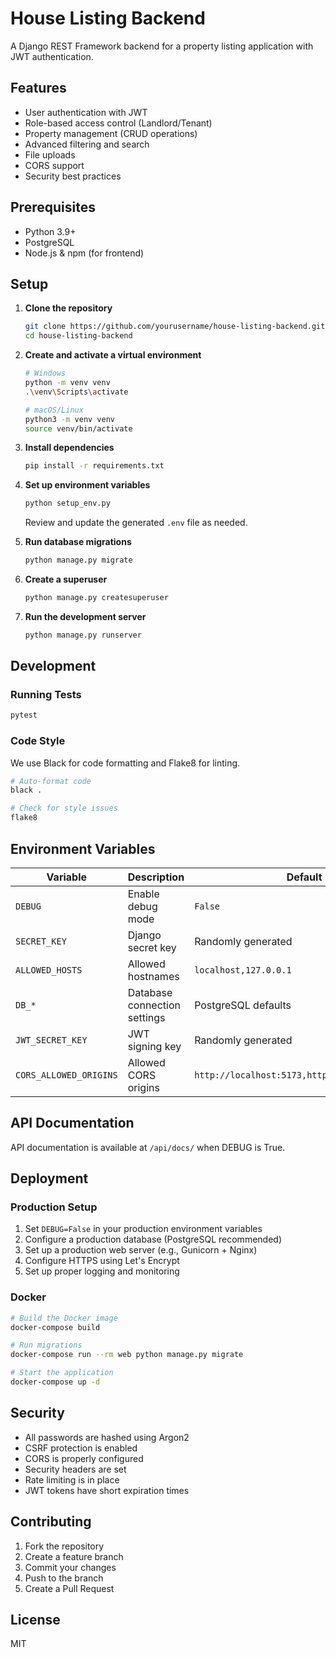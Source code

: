 # House Listing Backend

A Django REST Framework backend for a property listing application with JWT authentication.

## Features

- User authentication with JWT
- Role-based access control (Landlord/Tenant)
- Property management (CRUD operations)
- Advanced filtering and search
- File uploads
- CORS support
- Security best practices

## Prerequisites

- Python 3.9+
- PostgreSQL
- Node.js & npm (for frontend)

## Setup

1. **Clone the repository**
   ```bash
   git clone https://github.com/yourusername/house-listing-backend.git
   cd house-listing-backend
   ```

2. **Create and activate a virtual environment**
   ```bash
   # Windows
   python -m venv venv
   .\venv\Scripts\activate
   
   # macOS/Linux
   python3 -m venv venv
   source venv/bin/activate
   ```

3. **Install dependencies**
   ```bash
   pip install -r requirements.txt
   ```

4. **Set up environment variables**
   ```bash
   python setup_env.py
   ```
   Review and update the generated `.env` file as needed.

5. **Run database migrations**
   ```bash
   python manage.py migrate
   ```

6. **Create a superuser**
   ```bash
   python manage.py createsuperuser
   ```

7. **Run the development server**
   ```bash
   python manage.py runserver
   ```

## Development

### Running Tests
```bash
pytest
```

### Code Style
We use Black for code formatting and Flake8 for linting.

```bash
# Auto-format code
black .

# Check for style issues
flake8
```

## Environment Variables

| Variable | Description | Default |
|----------|-------------|---------|
| `DEBUG` | Enable debug mode | `False` |
| `SECRET_KEY` | Django secret key | Randomly generated |
| `ALLOWED_HOSTS` | Allowed hostnames | `localhost,127.0.0.1` |
| `DB_*` | Database connection settings | PostgreSQL defaults |
| `JWT_SECRET_KEY` | JWT signing key | Randomly generated |
| `CORS_ALLOWED_ORIGINS` | Allowed CORS origins | `http://localhost:5173,http://localhost:5174` |

## API Documentation

API documentation is available at `/api/docs/` when DEBUG is True.

## Deployment

### Production Setup

1. Set `DEBUG=False` in your production environment variables
2. Configure a production database (PostgreSQL recommended)
3. Set up a production web server (e.g., Gunicorn + Nginx)
4. Configure HTTPS using Let's Encrypt
5. Set up proper logging and monitoring

### Docker

```bash
# Build the Docker image
docker-compose build

# Run migrations
docker-compose run --rm web python manage.py migrate

# Start the application
docker-compose up -d
```

## Security

- All passwords are hashed using Argon2
- CSRF protection is enabled
- CORS is properly configured
- Security headers are set
- Rate limiting is in place
- JWT tokens have short expiration times

## Contributing

1. Fork the repository
2. Create a feature branch
3. Commit your changes
4. Push to the branch
5. Create a Pull Request

## License

MIT
